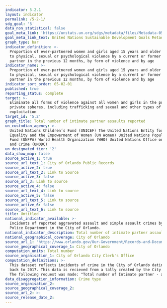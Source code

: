 ```yaml
---
indicator: 5.2.1
layout: indicator
permalink: /5-2-1/
sdg_goal: '5'
data_non_statistical: false
goal_meta_link: 'https://unstats.un.org/sdgs/metadata/files/Metadata-05-02-01.pdf'
goal_meta_link_text: United Nations Sustainable Development Goals Metadata (PDF 518 KB)
graph_type: bar
indicator_definition: >-
  Proportion of ever-partnered women and girls aged 15 years and older subjected
  to physical, sexual or psychological violence by a current or former intimate
  partner in the previous 12 months, by form of violence and by age
indicator_name: >-
  Proportion of ever-partnered women and girls aged 15 years and older subjected
  to physical, sexual or psychological violence by a current or former intimate
  partner in the previous 12 months, by form of violence and by age
indicator_sort_order: 05-02-01
published: true
reporting_status: complete
target: >-
  Eliminate all forms of violence against all women and girls in the public and
  private spheres, including trafficking and sexual and other types of
  exploitation
target_id: '5.2'
graph_title: Total number of intimate partner assaults reported
un_custodian_agency: >-
  United Nations Children’s Fund (UNICEF) The United Nations Entity for Gender
  Equality and the Empowerment of Women (UN Women) United Nations Population
  Fund (UNFPA) World Health Organization (WHO) United Nations Office on Drugs
  and Crime (UNODC)  
un_designated_tier: '2'
data_show_map: false
source_active_1: true
source_url_text_1: City of Orlando Public Records
source_active_2: true
source_url_text_2: Link to Source
source_active_3: false
source_url_3: Link to source
source_active_4: false
source_url_text_4: Link to source
source_active_5: false
source_url_text_5: Link to source
source_active_6: false
source_url_text_6: Link to source
title: Untitled
national_indicator_available: >-
  Incidents of reported aggravated assault and simple assault crimes by an intimate partner recorded by the Orlando 
  Police Department in the City of Orlando. 
national_indicator_description: Total number of intimate partner assaults reported
national_geographical_coverage: City of Orlando
source_url_1: 'https://www.orlando.gov/Our-Government/Records-and-Documents/Request-a-Public-Record'
source_geographical_coverage_1: City of Orlando
computation_units: Total number
source_organisation_1: City of Orlando City Clerk's Office
computation_definitions: >-
  This dataset reflects incidents of crime in the City of Orlando dating
  back to 2017. This data is recieved from a tally created by the City of Orlando City Clerk's Office through the Public Records Request Portal. 
  The following request was made: "Total number of Intimate partner - aggravated assault and Intimate partner - simple assault cases 2017-2022 for the City or Orlando".
data_disaggregation_information: Crime type
source_organisation_2: 
source_geographical_coverage_2: 
source_url_2: >-
source_release_date_2: 
---
```

